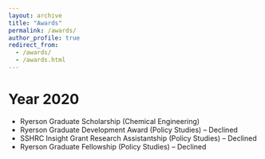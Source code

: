 ```yaml
---
layout: archive
title: "Awards"
permalink: /awards/
author_profile: true
redirect_from:
  - /awards/
  - /awards.html
---
```



Year 2020
======
* Ryerson Graduate Scholarship (Chemical Engineering) 
*	Ryerson Graduate Development Award (Policy Studies) – Declined
*	SSHRC Insight Grant Research Assistantship (Policy Studies) – Declined
*	Ryerson Graduate Fellowship (Policy Studies) – Declined

